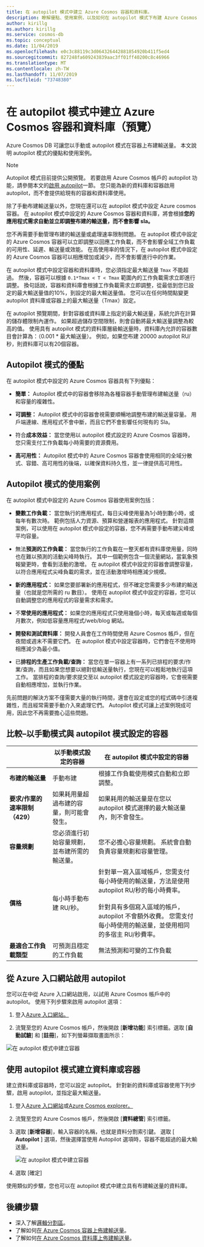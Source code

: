 ```yaml
---
title: 在 autopilot 模式中建立 Azure Cosmos 容器和資料庫。
description: 瞭解優點、使用案例，以及如何在 autopilot 模式下布建 Azure Cosmos 資料庫和容器。
author: kirillg
ms.author: kirillg
ms.service: cosmos-db
ms.topic: conceptual
ms.date: 11/04/2019
ms.openlocfilehash: e0c3c88119c3d064326442881854920b411f5ed4
ms.sourcegitcommit: 827248fa609243839aac3ff01ff40200c8c46966
ms.translationtype: MT
ms.contentlocale: zh-TW
ms.lasthandoff: 11/07/2019
ms.locfileid: "73748380"
---
```

# <a name="create-azure-cosmos-containers-and-databases-in-autopilot-mode-preview"></a>在 autopilot 模式中建立 Azure Cosmos 容器和資料庫（預覽）

Azure Cosmos DB 可讓您以手動或 autopilot 模式在容器上布建輸送量。 本文說明 autopilot 模式的優點和使用案例。

> [!NOTE]
> Autopilot 模式目前提供公開預覽。 若要啟用 Azure Cosmos 帳戶的 autopilot 功能，請參閱本文的[啟用 autopilot](#enable-autopilot)一節。 您只能為新的資料庫和容器啟用 autopilot，而不會提供給現有的容器和資料庫使用。

除了手動布建輸送量以外，您現在還可以在 autopilot 模式中設定 Azure cosmos 容器。 在 autopilot 模式中設定的 Azure Cosmos 容器和資料庫，將會根據**您的應用程式需求自動並立即調整布建的輸送量，而不會影響 sla。**

您不再需要手動管理布建的輸送量或處理速率限制問題。 在 autopilot 模式中設定的 Azure Cosmos 容器可以立即調整以回應工作負載，而不會影響全域工作負載的可用性、延遲、輸送量或效能。 在高使用率的情況下，在 autopilot 模式中設定的 Azure Cosmos 容器可以相應增加或減少，而不會影響進行中的作業。

在 autopilot 模式中設定容器和資料庫時，您必須指定最大輸送量 `Tmax` 不能超過。 然後，容器可以根據 `0.1*Tmax < T < Tmax` 範圍內的工作負載需求立即進行調整。 換句話說，容器和資料庫會根據工作負載需求立即調整，從最低到您已設定的最大輸送量值的10%，到設定的最大輸送量值。 您可以在任何時間點變更 autopilot 資料庫或容器上的最大輸送量（Tmax）設定。

在 autopilot 預覽期間，針對容器或資料庫上指定的最大輸送量，系統允許在計算的儲存體限制內運作。 如果超過儲存空間限制，則會自動將最大輸送量調整為較高的值。 使用具有 autopilot 模式的資料庫層級輸送量時，資料庫內允許的容器數目會計算為：（0.001 * 最大輸送量）。 例如，如果您布建 20000 autopilot RU/秒，則資料庫可以有20個容器。

## <a name="benefits-of-autopilot-mode"></a>Autopilot 模式的優點

在 autopilot 模式中設定的 Azure Cosmos 容器具有下列優點：

* **簡單：** Autopilot 模式中的容器會移除為各種容器手動管理布建輸送量（ru）和容量的複雜性。

* **可調整：** Autopilot 模式中的容器會視需要順暢地調整布建的輸送量容量。 用戶端連線、應用程式不會中斷，而且它們不會影響任何現有的 Sla。

* 符合**成本效益：** 當您使用以 autopilot 模式設定的 Azure Cosmos 容器時，您只需支付工作負載每小時需要的資源費用。

* **高可用性：** Autopilot 模式中的 Azure Cosmos 容器會使用相同的全域分散式、容錯、高可用性的後端，以確保資料持久性，並一律提供高可用性。

## <a name="use-cases-of-autopilot-mode"></a>Autopilot 模式的使用案例

在 autopilot 模式中設定的 Azure Cosmos 容器使用案例包括：

* **變數工作負載：** 當您執行的應用程式，每日尖峰使用量為1小時到數小時，或每年有數次時。 範例包括人力資源、預算和營運報表的應用程式。 針對這類案例，可以使用在 autopilot 模式中設定的容器，您不再需要手動布建尖峰或平均容量。

* 無法**預測的工作負載：** 當您執行的工作負載在一整天都有資料庫使用量，同時也在難以預測的活動尖峰時執行。 其中一個範例包含一個流量網站，當氣象預報變更時，會看到活動的激增。 在 autopilot 模式中設定的容器會調整容量，以符合應用程式尖峰負載的需求，並在活動激增時相應減少規模。

* **新的應用程式：** 如果您要部署新的應用程式，但不確定您需要多少布建的輸送量（也就是您所需的 ru 數目）。 使用在 autopilot 模式中設定的容器，您可以自動調整您的應用程式的容量需求和需求。

* 不**常使用的應用程式：** 如果您的應用程式只使用幾個小時，每天或每週或每個月數次，例如低容量應用程式/web/blog 網站。

* **開發和測試資料庫：** 開發人員會在工作時間使用 Azure Cosmos 帳戶，但在夜間或週末不需要它們。 在 autopilot 模式中設定容器時，它們會在不使用時相應減少為最小值。

* 已**排程的生產工作負載/查詢：** 當您在單一容器上有一系列已排程的要求/作業/查詢，而且如果您想要以絕對低輸送量執行，您現在可以輕鬆地執行這項工作。 當排程的查詢/要求提交至以 autopilot 模式設定的容器時，它會視需要自動相應增加，並執行作業。

先前問題的解決方案不僅需要大量的執行時間，還會在設定或您的程式碼中引進複雜性，而且經常需要手動介入來處理它們。 Autopilot 模式可讓上述案例現成可用，因此您不再需要擔心這些問題。

## <a name="comparison--containers-configured-in-manual-mode-vs-autopilot-mode"></a>比較–以手動模式與 autopilot 模式設定的容器

|  | 以手動模式設定的容器  | 在 autopilot 模式中設定的容器 |
|---------|---------|---------|
| **布建的輸送量** | 手動布建 | 根據工作負載使用模式自動和立即調整。 |
| **要求/作業的速率限制（429）**  | 如果耗用量超過布建的容量，則可能會發生。 | 如果耗用的輸送量是在您以 autopilot 模式選擇的最大輸送量內，則不會發生。   |
| **容量規劃** |  您必須進行初始容量規劃，並布建所需的輸送量。 |    您不必擔心容量規劃。 系統會自動負責容量規劃和容量管理。 |
| **價格** | 每小時手動布建 RU/秒。 | 針對單一寫入區域帳戶，您需支付每小時使用的輸送量，方法是使用 autopilot RU/秒的每小時費率。 <br/><br/>針對具有多個寫入區域的帳戶，autopilot 不會額外收費。 您需支付每小時使用的輸送量，並使用相同的多宿主 RU/秒費率。 |
| **最適合工作負載類型** |  可預測且穩定的工作負載|   無法預測和可變的工作負載  |

## <a name="a-idenable-autopilot-enable-autopilot-from-azure-portal"></a><a id="enable-autopilot"> 從 Azure 入口網站啟用 autopilot

您可以在中從 Azure 入口網站啟用，以試用 Azure Cosmos 帳戶中的 autopilot。 使用下列步驟來啟用 autopilot 選項：

1. 登入[Azure 入口網站。](https://portal.azure.com)

2. 流覽至您的 Azure Cosmos 帳戶，然後開啟 [**新增功能**] 索引標籤。選取 [**自動試驗**] 和 [**註冊**]，如下列螢幕擷取畫面所示：

![在 autopilot 模式中建立容器](./media/provision-throughput-autopilot/enable-autopilot-azure-portal.png)

## <a name="create-a-database-or-a-container-with-autopilot-mode"></a>使用 autopilot 模式建立資料庫或容器

建立資料庫或容器時，您可以設定 autopilot。 針對新的資料庫或容器使用下列步驟，啟用 autopilot，並指定最大輸送量。

1. 登入[Azure 入口網站](https://portal.azure.com)或[Azure Cosmos explorer。](https://cosmos.azure.com/)

1. 流覽至您的 Azure Cosmos 帳戶，然後開啟 [**資料總管**] 索引標籤。

1. 選取 [**新增容器**]，輸入容器的名稱，也就是資料分割索引鍵。 選取 [ **Autopilot** ] 選項，然後選擇當使用 Autopilot 選項時，容器不能超過的最大輸送量。

   ![在 autopilot 模式中建立容器](./media/provision-throughput-autopilot/create-container-autopilot-mode.png)

1. 選取 [確定]

使用類似的步驟，您也可以在 autopilot 模式中建立具有布建輸送量的資料庫。

## <a name="next-steps"></a>後續步驟

* 深入了解[邏輯分割區](partition-data.md)。
* 了解如何[在 Azure Cosmos 容器上佈建輸送量](how-to-provision-container-throughput.md)。
* 了解如何[在 Azure Cosmos 資料庫上佈建輸送量](how-to-provision-database-throughput.md)。
